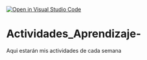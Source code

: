 [![Open in Visual Studio Code](https://classroom.github.com/assets/open-in-vscode-c66648af7eb3fe8bc4f294546bfd86ef473780cde1dea487d3c4ff354943c9ae.svg)](https://classroom.github.com/online_ide?assignment_repo_id=8478603&assignment_repo_type=AssignmentRepo)
# Actividades_Aprendizaje-
Aqui estarán mis actividades de cada semana
